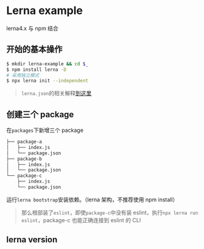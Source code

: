 # Lerna example

lerna4.x 与 npm 结合

## 开始的基本操作

```bash
$ mkdir lerna-example && cd $_
$ npm install lerna -D
# 采用独立模式
$ npx lerna init --independent
```

> `lerna.json`的相关解释[到这里](https://github.com/lerna/lerna#lernajson)

## 创建三个 package

在`packages`下新增三个 package

```bash
├── package-a
│   ├── index.js
│   └── package.json
├── package-b
│   ├── index.js
│   └── package.json
└── package-c
    ├── index.js
    └── package.json
```

运行`lerna bootstrap`安装依赖。（lerna 架构，不推荐使用 npm install）

> 那么根部装了`eslint`，即使`package-c`中没有装 eslint，执行`npx lerna run eslint`，package-c 也能正确连接到 eslint 的 CLI

## lerna version
